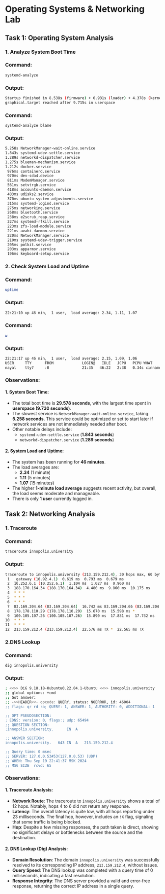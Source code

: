 # Operating Systems & Networking Lab

## Task 1: Operating System Analysis

### 1. Analyze System Boot Time

### Command: 
```bash
systemd-analyze
```
### Output:
```bash
Startup finished in 8.538s (firmware) + 6.931s (loader) + 4.378s (kernel) + 9.730s (userspace) = 29.578s 
graphical.target reached after 9.715s in userspace
```
### Command:
```bash
systemd-analyze blame
```
### Output:
```bash
5.258s NetworkManager-wait-online.service
1.843s systemd-udev-settle.service
1.289s networkd-dispatcher.service
1.275s blueman-mechanism.service
1.212s docker.service
 976ms containerd.service
 970ms dev-sda4.device
 811ms ModemManager.service
 561ms setvtrgb.service
 418ms accounts-daemon.service
 403ms udisks2.service
 370ms ubuntu-system-adjustments.service
 315ms systemd-logind.service
 275ms networking.service
 268ms bluetooth.service
 238ms e2scrub_reap.service
 227ms systemd-rfkill.service
 223ms zfs-load-module.service
 221ms avahi-daemon.service
 220ms NetworkManager.service
 210ms systemd-udev-trigger.service
 205ms polkit.service
 203ms apparmor.service
 196ms keyboard-setup.service
```
### 2. Check System Load and Uptime

### Command:
```bash
uptime
```
### Output:
```bash
22:21:10 up 46 min,  1 user,  load average: 2.34, 1.11, 1.07
```
### Command:
```bash
w
```
### Output:
```bash
22:21:17 up 46 min,  1 user,  load average: 2.15, 1.09, 1.06
USER     TTY      FROM             LOGIN@   IDLE   JCPU   PCPU WHAT
nayal    tty7     :0               21:35   46:22   2:38   0.34s cinnamon-sessio
```
### Observations:

#### 1. System Boot Time:
- The total boot time is **29.578 seconds**, with the largest time spent in **userspace (9.730 seconds)**.
- The slowest service is `NetworkManager-wait-online.service`, taking **5.258 seconds**. This service could be optimized or set to start later if network services are not immediately needed after boot.
- Other notable delays include:
  - `systemd-udev-settle.service` (**1.843 seconds**)
  - `networkd-dispatcher.service` (**1.289 seconds**)

#### 2. System Load and Uptime:
- The system has been running for **46 minutes**.
- The load averages are:
  - **2.34** (1 minute)
  - **1.11** (5 minutes)
  - **1.07** (15 minutes)
- The higher **1-minute load average** suggests recent activity, but overall, the load seems moderate and manageable.
- There is only **1 user** currently logged in.
## Task 2: Networking Analysis

### 1. Traceroute

### Command:
```bash
traceroute innopolis.university
```
### Output:
```bash
traceroute to innopolis.university (213.159.212.4), 30 hops max, 60 byte packets
 1  _gateway (10.92.4.1)  0.619 ms  0.793 ms  0.679 ms
 2  10.252.6.1 (10.252.6.1)  1.104 ms  1.027 ms  0.960 ms
 3  188.170.164.34 (188.170.164.34)  4.480 ms  9.860 ms  10.175 ms
 4  * * *
 5  * * *
 6  * * *
 7  83.169.204.64 (83.169.204.64)  16.742 ms 83.169.204.66 (83.169.204.66)  15.909 ms  16.210 ms
 8  178.178.110.29 (178.178.110.29)  15.670 ms  15.598 ms *
 9  100.105.107.26 (100.105.107.26)  15.890 ms  17.831 ms  17.732 ms
10  * * *
11  * * *
12  213.159.212.4 (213.159.212.4)  22.576 ms !X *  22.565 ms !X
```
### 2.DNS Lookup
### Command:
```bash
dig innopolis.university
```
### Output:
```bash
; <<>> DiG 9.18.18-0ubuntu0.22.04.1-Ubuntu <<>> innopolis.university
;; global options: +cmd
;; Got answer:
;; ->>HEADER<<- opcode: QUERY, status: NOERROR, id: 46004
;; flags: qr rd ra; QUERY: 1, ANSWER: 1, AUTHORITY: 0, ADDITIONAL: 1

;; OPT PSEUDOSECTION:
; EDNS: version: 0, flags:; udp: 65494
;; QUESTION SECTION:
;innopolis.university.		IN	A

;; ANSWER SECTION:
innopolis.university.	643	IN	A	213.159.212.4

;; Query time: 0 msec
;; SERVER: 127.0.0.53#53(127.0.0.53) (UDP)
;; WHEN: Thu Sep 19 22:41:37 MSK 2024
;; MSG SIZE  rcvd: 65

```
### Observations:

#### 1. Traceroute Analysis:
- **Network Route**: The traceroute to `innopolis.university` shows a total of 12 hops. Notably, hops 4 to 6 did not return any response.
- **Latency**: The overall latency is quite low, with all hops reporting under 23 milliseconds. The final hop, however, includes an `!X` flag, signaling that some traffic is being blocked.
- **Hop**: Despite a few missing responses, the path taken is direct, showing no significant delays or bottlenecks between the source and the destination.

#### 2. DNS Lookup (Dig) Analysis:
- **Domain Resolution**: The domain `innopolis.university` was successfully resolved to its corresponding IP address, `213.159.212.4`, without issues.
- **Query Speed**: The DNS lookup was completed with a query time of 0 milliseconds, indicating a fast resolution.
- **Response Integrity**: The DNS server provided a valid and error-free response, returning the correct IP address in a single query.

